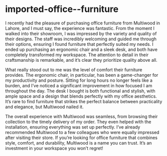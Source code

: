 # imported-office--furniture

I recently had the pleasure of purchasing office furniture from Multiwood in Lahore, and I must say, the experience was fantastic. From the moment I walked into their showroom, I was impressed by the variety and quality of their designs. The staff was incredibly welcoming and guided me through their options, ensuring I found furniture that perfectly suited my needs. I ended up purchasing an ergonomic chair and a sleek desk, and both have completely transformed my workspace. The attention to detail in their craftsmanship is remarkable, and it’s clear they prioritize quality above all.

What really stood out to me was the level of comfort their furniture provides. The ergonomic chair, in particular, has been a game-changer for my productivity and posture. Sitting for long hours no longer feels like a burden, and I’ve noticed a significant improvement in how focused I am throughout the day. The desk I bought is both functional and stylish, with ample space and a design that blends perfectly with my office aesthetics. It’s rare to find furniture that strikes the perfect balance between practicality and elegance, but Multiwood nailed it.

The overall experience with Multiwood was seamless, from browsing their collection to the timely delivery of my order. They even helped with the installation, ensuring everything was set up perfectly. I’ve already recommended Multiwood to a few colleagues who were equally impressed after visiting their store. If you’re looking for office furniture that combines style, comfort, and durability, Multiwood is a name you can trust. It’s an investment in your workspace you won’t regret!




